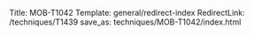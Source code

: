 Title: MOB-T1042
Template: general/redirect-index
RedirectLink: /techniques/T1439
save_as: techniques/MOB-T1042/index.html